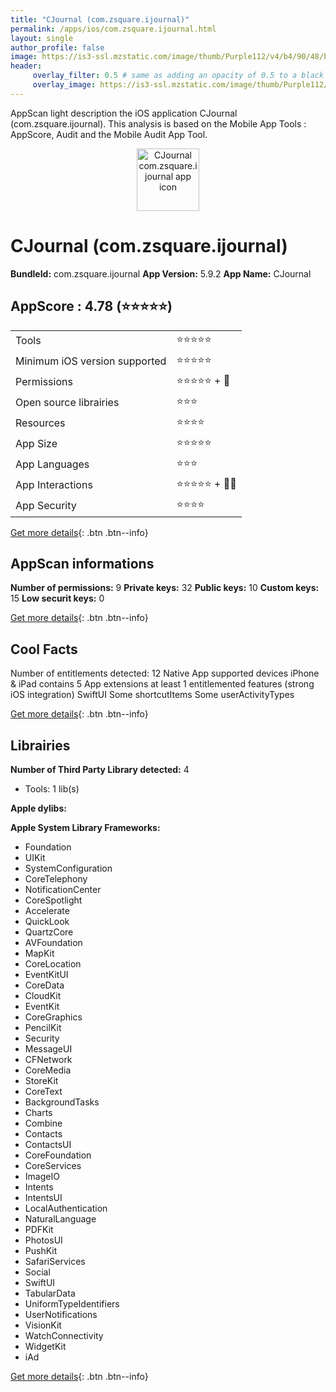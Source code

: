 ```yaml
---
title: "CJournal (com.zsquare.ijournal)"
permalink: /apps/ios/com.zsquare.ijournal.html
layout: single
author_profile: false
image: https://is3-ssl.mzstatic.com/image/thumb/Purple112/v4/b4/90/48/b49048e9-8fe5-3c9a-e169-686f8614e97d/AppIconUniversal-0-1x_U007emarketing-0-6-0-0-85-220.png/512x512bb.jpg
header: 
     overlay_filter: 0.5 # same as adding an opacity of 0.5 to a black background
     overlay_image: https://is3-ssl.mzstatic.com/image/thumb/Purple112/v4/b4/90/48/b49048e9-8fe5-3c9a-e169-686f8614e97d/AppIconUniversal-0-1x_U007emarketing-0-6-0-0-85-220.png/512x512bb.jpg
---
```

AppScan light description the iOS application CJournal (com.zsquare.ijournal). This analysis is based on the Mobile App Tools : AppScore, Audit and the Mobile Audit App Tool.

  
  
<div style="text-align: center;"><img src="https://is3-ssl.mzstatic.com/image/thumb/Purple112/v4/b4/90/48/b49048e9-8fe5-3c9a-e169-686f8614e97d/AppIconUniversal-0-1x_U007emarketing-0-6-0-0-85-220.png/512x512bb.jpg" width="100" height="100" alt="CJournal com.zsquare.ijournal app icon"></div>  
  
# CJournal (com.zsquare.ijournal)

**BundleId:** com.zsquare.ijournal
**App Version:** 5.9.2
**App Name:** CJournal


## AppScore : 4.78 (⭐️⭐️⭐️⭐️⭐️) 

<table>
<tr><td> Tools </td><td> ⭐️⭐️⭐️⭐️⭐️ </td></tr>
<tr><td> Minimum iOS version supported </td><td> ⭐️⭐️⭐️⭐️⭐️ </td></tr>
<tr><td> Permissions </td><td> ⭐️⭐️⭐️⭐️⭐️ + 🌟 </td></tr>
<tr><td> Open source librairies </td><td> ⭐️⭐️⭐️ </td></tr>
<tr><td> Resources </td><td> ⭐️⭐️⭐️⭐️ </td></tr>
<tr><td> App Size </td><td> ⭐️⭐️⭐️⭐️⭐️ </td></tr>
<tr><td> App Languages </td><td> ⭐️⭐️⭐️ </td></tr>
<tr><td> App Interactions </td><td> ⭐️⭐️⭐️⭐️⭐️ + 🌟🌟 </td></tr>
<tr><td> App Security </td><td> ⭐️⭐️⭐️⭐️ </td></tr>
</table>

[Get more details](/pricing.html){: .btn .btn--info}  
  
## AppScan informations 

**Number of permissions:** 9
**Private keys:** 32
**Public keys:** 10
**Custom keys:** 15
**Low securit keys:** 0
  
[Get more details](/pricing.html){: .btn .btn--info}

## Cool Facts

Number of entitlements detected: 12
Native App
supported devices iPhone & iPad
contains 5 App extensions
at least 1 entitlemented features (strong iOS integration)
SwiftUI
Some shortcutItems 
Some userActivityTypes
  
[Get more details](/pricing.html){: .btn .btn--info}

## Librairies 
**Number of Third Party Library detected:** 4
- Tools: 1 lib(s)

**Apple dylibs:**


**Apple System Library Frameworks:**
- Foundation
- UIKit
- SystemConfiguration
- CoreTelephony
- NotificationCenter
- CoreSpotlight
- Accelerate
- QuickLook
- QuartzCore
- AVFoundation
- MapKit
- CoreLocation
- EventKitUI
- CoreData
- CloudKit
- EventKit
- CoreGraphics
- PencilKit
- Security
- MessageUI
- CFNetwork
- CoreMedia
- StoreKit
- CoreText
- BackgroundTasks
- Charts
- Combine
- Contacts
- ContactsUI
- CoreFoundation
- CoreServices
- ImageIO
- Intents
- IntentsUI
- LocalAuthentication
- NaturalLanguage
- PDFKit
- PhotosUI
- PushKit
- SafariServices
- Social
- SwiftUI
- TabularData
- UniformTypeIdentifiers
- UserNotifications
- VisionKit
- WatchConnectivity
- WidgetKit
- iAd


  
[Get more details](/pricing.html){: .btn .btn--info}

